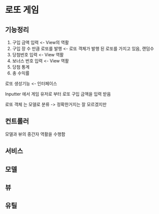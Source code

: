 # 로또 게임

## 기능정리 

1. 구입 금액 입력  <- View의 역활 
2. 구입 장 수 만큼 로또를 발행 <- 로또 객체가 발행 된 로또를 가지고 있음, 랜덤수 
3. 당첨번호 입력  <- View 역활 
4. 보너스 번호 입력 <- View 역활 
5. 당첨 통계 
6. 충 수익률 


로또 생성기능 <- 인터페이스

Inputter 에서 게임 유저로 부터 로또 구입 금액을 입력 받음

로또 객체 는 모델로 분류 -> 정확한거지는 잘 모르겠지만


## 컨트롤러 

모델과 뷰의 중간자 역활을 수행함

## 서비스 


## 모델 

## 뷰 

## 유틸 


 







